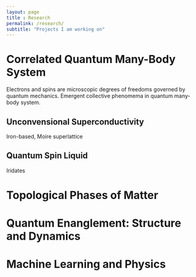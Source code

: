 ```yaml
--- 
layout: page 
title : Research 
permalink: /research/
subtitle: "Projects I am working on" 
---
```


# Correlated Quantum Many-Body System

Electrons and spins are microscopic degrees of freedoms governed by quantum mechanics. Emergent collective phenomema in quantum many-body system.

## Unconvensional Superconductivity

Iron-based, Moire superlattice

## Quantum Spin Liquid

Iridates

# Topological Phases of Matter

# Quantum Enanglement: Structure and Dynamics

# Machine Learning and Physics
